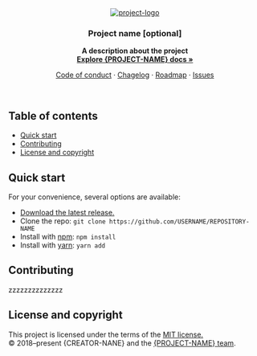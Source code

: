 <div align="center">
    <a href="http://example.com" title="project-logo">
        <img src="https://dummyimage.com/220x110/fff/28c87d.png&text=%7BLOGO%7D" alt="project-logo" />
    </a>
</div>
<h3 align="center">Project name [optional]</h3>
<p align="center"><strong>A description about the project<br>
    <a href="https://zzzz" rel="nofollow">Explore {PROJECT-NAME} docs »</strong></a>
</p>
<p align="center">
    <a href="CODE_OF_CONDUCT.md">Code of conduct</a>
    ·
    <a href="CHANGELOG.md">Chagelog</a>
    ·
    <a href="ROADMAP.md">Roadmap</a>
    ·
    <a href="../../issues">Issues</a>
</p>
<br>
<h2>Table of contents</h2>
<ul>
    <li><a href="#quick-start">Quick start</a></li>
    <li><a href="#contributing">Contributing</a></li>
    <li><a href="#license-and-copyright">License and copyright</a></li>
</ul>
<h2>Quick start</h2>
<p>For your convenience, several options are available:</p>
<ul>
    <li><a href="http://example.com">Download the latest release.</a></li>
    <li>Clone the repo: <code>git clone https://github.com/USERNAME/REPOSITORY-NAME</code></li>
    <li>Install with <a href="https://www.npmjs.com/" rel="nofollow">npm</a>: <code>npm install <package-name></code></li>
    <li>Install with <a href="https://yarnpkg.com/" rel="nofollow">yarn</a>: <code>yarn add <package-name></code></li>
</ul>
<h2>Contributing</h2>
<p>zzzzzzzzzzzzzz</p>
<h2>License and copyright</h2>
<p>This project is licensed under the terms of the <a href="LICENSE">MIT license.</a>
<br>
© 2018–present {CREATOR-NANE} and the <a href="TEAM.md">{PROJECT-NAME} team</a>.
</p>


